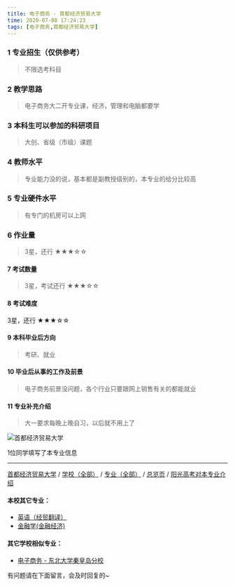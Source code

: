 ```yaml
---
title: 电子商务 - 首都经济贸易大学
time: 2020-07-08 17:24:23
tags: [电子商务,首都经济贸易大学]
---
```

### 1 专业招生（仅供参考）  
> 不限选考科目 


### 2 教学思路
> 电子商务大二开专业课，经济，管理和电脑都要学


### 3 本科生可以参加的科研项目
>  大创、省级（市级）课题


### 4 教师水平
> 专业能力没的说，基本都是副教授级别的，本专业的给分比较高


### 5 专业硬件水平
> 有专门的机房可以上网


### 6 作业量
>3星，还行
★★★☆☆


#### 7 考试数量
>3星，考试还行
★★★☆☆


#### 8 考试难度
> 
3星，还行
★★★☆☆


#### 9 本科毕业后方向
> 考研、就业


#### 10 毕业后从事的工作及前景
> 电子商务前景没问题，各个行业只要跟网上销售有关的都能就业


#### 11 专业补充介绍
> 大一要求每晚上晚自习，以后就不用上了


![首都经济贸易大学](http://upload-images.jianshu.io/upload_images/6206192-4743485376342879.jpeg?imageMogr2/auto-orient/strip%7CimageView2/2/w/1240)

1位同学填写了本专业信息
***
[首都经济贸易大学](https://univgo.github.io/2020/07/08/d67431e33618) / [学校（全部）](https://univgo.github.io/2020/07/08/3efa6bcca419) / [专业（全部）](https://univgo.github.io/2020/07/08/2d4c6d3552c2) / [总览页](https://univgo.github.io/2020/07/08/445daeb4fa00) / [阳光高考对本专业介绍](http://gaokao.chsi.com.cn/sch/zyk/view.do?schId=73394642&specId=73385308)
#### 本校其它专业：
- [英语（经贸翻译）](https://univgo.github.io/2020/07/08/f125c53d8ec3)
- [金融学(金融经济)](https://univgo.github.io/2020/07/08/532718bf9782)

#### 其它学校相似专业：
- [电子商务 - 东北大学秦皇岛分校](https://univgo.github.io/2020/07/08/440765f2fcae)

有问题请在下面留言，会及时回复的~